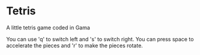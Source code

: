# Tetris
A little tetris game coded in Gama

You can use 'q' to switch left and 's' to switch right. You can press space to accelerate the pieces and 'r' to make the pieces rotate.
